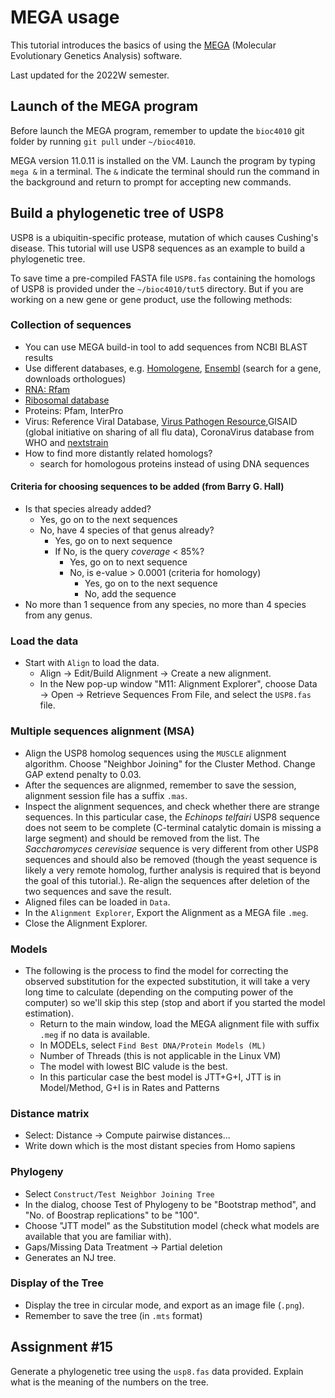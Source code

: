 # MEGA usage
This tutorial introduces the basics of using the [MEGA](https://megasoftware.net/) (Molecular Evolutionary
Genetics Analysis) software.

Last updated for the 2022W semester.

## Launch of the MEGA program
Before launch the MEGA program, remember to update the `bioc4010` git folder
by running `git pull` under `~/bioc4010`.

MEGA version 11.0.11 is installed on the VM. Launch the program by typing
`mega &` in a terminal. The `&` indicate the terminal should run the command
in the background and return to prompt for accepting new commands.

## Build a phylogenetic tree of USP8
USP8 is a ubiquitin-specific protease, mutation of which causes Cushing's
disease. This tutorial will use USP8 sequences as an example to build a
phylogenetic tree.

To save time a pre-compiled FASTA file `USP8.fas` containing the homologs of
USP8 is provided under the `~/bioc4010/tut5` directory.  But if you are
working on a new gene or gene product, use the following methods:

### Collection of sequences

- You can use MEGA build-in tool to add sequences from NCBI BLAST results
- Use different databases, e.g.
  [Homologene](https://www.ncbi.nlm.nih.gov/homologene), [Ensembl](https://ensembl.org) (search for a gene, downloads orthologues)
- [RNA: Rfam](https://rfam.xfam.org/)
- [Ribosomal database](https://rdp.cme.msu.edu/)
- Proteins: Pfam, InterPro
- Virus: Reference Viral Database, [Virus Pathogen
  Resource](https://www.viprbrc.org/),GISAID (global initiative on sharing of
  all flu data), CoronaVirus database from WHO and [nextstrain](https://nextstrain.org)
- How to find more distantly related homologs?
  * search for homologous proteins instead of using DNA sequences

#### Criteria for choosing sequences to be added (from Barry G. Hall)
  * Is that species already added?
    + Yes, go on to the next sequences
    + No, have 4 species of that genus already?
      + Yes, go on to next sequence
      + If No, is the query _coverage_ < 85%?
        + Yes, go on to next sequence
        + No, is e-value > 0.0001 (criteria for homology)
          + Yes, go on to the next sequence
          + No, add the sequence
  * No more than 1 sequence from any species, no more than 4 species from any
    genus.

### Load the data
- Start with `Align` to load the data.
  * Align → Edit/Build Alignment → Create a new alignment.
  * In the New pop-up window "M11: Alignment Explorer", choose Data → Open →
    Retrieve Sequences From File, and select the `USP8.fas` file.

### Multiple sequences alignment (MSA)
- Align the USP8 homolog sequences using the `MUSCLE` alignment algorithm.
  Choose "Neighbor Joining" for the Cluster Method. Change GAP extend penalty
  to 0.03.
- After the sequences are alignmed, remember to save the session, alignment
  session file has a suffix `.mas`.
- Inspect the alignment sequences, and check whether there are strange
  sequences. In this particular case, the _Echinops telfairi_ USP8 sequence
  does not seem to be complete (C-terminal catalytic domain is missing a large
  segment) and should be removed from the list. The _Saccharomyces cerevisiae_
  sequence is very different from other USP8 sequences and should also be
  removed (though the yeast sequence is likely a very remote homolog, further
  analysis is required that is beyond the goal of this tutorial.). Re-align
  the sequences after deletion of the two sequences and save the result.
- Aligned files can be loaded in `Data`.
- In the `Alignment Explorer`, Export the Alignment as a MEGA file `.meg`.
- Close the Alignment Explorer.

### Models
- The following is the process to find the model for correcting the observed
  substitution for the expected substitution, it will take a very long time to
  calculate (depending on the computing power of the computer) so we'll skip
  this step (stop and abort if you started the model estimation).
  - Return to the main window, load the MEGA alignment file with suffix `.meg`
    if no data is available.
  - In MODELs, select `Find Best DNA/Protein Models (ML)`
  - Number of Threads (this is not applicable in the Linux VM)
  - The model with lowest BIC valude is the best.
  - In this particular case the best model is JTT+G+I, JTT is in Model/Method,
    G+I is in Rates and Patterns

### Distance matrix
- Select: Distance → Compute pairwise distances...
- Write down which is the most distant species from Homo sapiens

### Phylogeny
- Select `Construct/Test Neighbor Joining Tree`
- In the dialog, choose Test of Phylogeny to be "Bootstrap method", and "No.
  of Boostrap replications" to be "100".
- Choose "JTT model" as the Substitution model (check what models are
  available that you are familiar with).
- Gaps/Missing Data Treatment → Partial deletion
- Generates an NJ tree.

### Display of the Tree
- Display the tree in circular mode, and export as an image file (`.png`).
- Remember to save the tree (in `.mts` format)


## Assignment #15
Generate a phylogenetic tree using the `usp8.fas` data provided. Explain what
is the meaning of the numbers on the tree.







